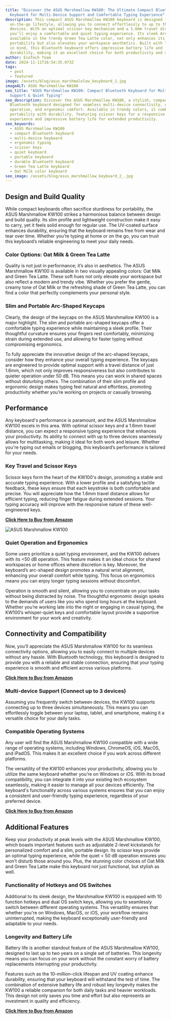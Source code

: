 ```yaml
---
title: "Discover the ASUS Marshmallow KW100: The Ultimate Compact Bluetooth
  Keyboard for Multi-Device Support and Comfortable Typing Experience"
description: This compact ASUS Marshmallow KW100 keyboard is designed for your
  on-the-go lifestyle, allowing you to connect effortlessly to up to three
  devices. With an optimal scissor key mechanism and a 1.6mm travel distance,
  you’ll enjoy a comfortable and quiet typing experience. Its sleek Arc shape,
  available in the trendy Green Tea Latte color, not only enhances its
  portability but also elevates your workspace aesthetics. Built with longevity
  in mind, this Bluetooth keyboard offers impressive battery life and
  durability, making it an excellent choice for both productivity and style.
author: EcoTech Team
date: 2024-11-11T16:54:35.073Z
tags:
  - post
  - featured
image: /assets/blog/asus_marshmalolow_keuyboard_1.jpg
imageALT: ASUS Marshmallow KW100
seo_title: "ASUS Marshmallow KW100: Compact Bluetooth Keyboard for Multi-Device
  Support & Quiet Typing"
seo_description: Discover the ASUS Marshmallow KW100, a stylish, compact
  Bluetooth keyboard designed for seamless multi-device connectivity, quiet
  operation, and ergonomic comfort. Available in trendy colors, it combines
  portability with durability, featuring scissor keys for a responsive typing
  experience and impressive battery life for extended productivity.
seo_keywords:
  - ASUS Marshmallow KW100
  - compact Bluetooth keyboard
  - multi-device keyboard
  - ergonomic typing
  - scissor keys
  - quiet keyboard
  - portable keyboard
  - durable Bluetooth keyboard
  - Green Tea Latte keyboard
  - Oat Milk color keyboard
seo_image: /assets/blog/asus_marshmallow_keyboard_2_.jpg
---
```

## Design and Build Quality

While compact keyboards often sacrifice sturdiness for portability, the ASUS Marshmallow KW100 strikes a harmonious balance between design and build quality. Its slim profile and lightweight construction make it easy to carry, yet it feels solid enough for regular use. The UV-coated surface enhances durability, ensuring that the keyboard remains free from wear and tear over time. Whether you’re typing at home or on the go, you can trust this keyboard’s reliable engineering to meet your daily needs.

### Color Options: Oat Milk & Green Tea Latte

Quality is not just in performance; it’s also in aesthetics. The ASUS Marshmallow KW100 is available in two visually appealing colors: Oat Milk and Green Tea Latte. These soft hues not only elevate your workspace but also reflect a modern and trendy vibe. Whether you prefer the gentle, creamy tone of Oat Milk or the refreshing shade of Green Tea Latte, you can find a color that perfectly complements your personal style.

### Slim and Portable Arc-Shaped Keycaps

Clearly, the design of the keycaps on the ASUS Marshmallow KW100 is a major highlight. The slim and portable arc-shaped keycaps offer a comfortable typing experience while maintaining a sleek profile. Their thoughtful curvature ensures your fingers rest comfortably, minimizing strain during extended use, and allowing for faster typing without compromising ergonomics.

To fully appreciate the innovative design of the arc-shaped keycaps, consider how they enhance your overall typing experience. The keycaps are engineered to provide optimal support with a travel distance of just 1.6mm, which not only improves responsiveness but also contributes to quieter operation under 50 dB. This means you can work in shared spaces without disturbing others. The combination of their slim profile and ergonomic design makes typing feel natural and effortless, promoting productivity whether you’re working on projects or casually browsing.

## Performance

Any keyboard's performance is paramount, and the ASUS Marshmallow KW100 excels in this area. With optimal scissor keys and a 1.6mm travel distance, you can expect a responsive typing experience that enhances your productivity. Its ability to connect with up to three devices seamlessly allows for multitasking, making it ideal for both work and leisure. Whether you're typing out emails or blogging, this keyboard’s performance is tailored for your needs.

### Key Travel and Scissor Keys

Scissor keys form the heart of the KW100's design, promoting a stable and accurate typing experience. With a lower profile and a satisfying tactile feedback, these keys ensure that each keystroke is both comfortable and precise. You will appreciate how the 1.6mm travel distance allows for efficient typing, reducing finger fatigue during extended sessions. Your typing accuracy will improve with the responsive nature of these well-engineered keys.

**[Click Here to Buy from Amazon](https://amzn.to/40J0uRg)**

![ASUS Marshmallow KW100](/assets/blog/asus_marshmallow_keyboard_2_.jpg)

### Quiet Operation and Ergonomics

Some users prioritize a quiet typing environment, and the KW100 delivers with its <50 dB operation. This feature makes it an ideal choice for shared workspaces or home offices where discretion is key. Moreover, the keyboard’s arc-shaped design promotes a natural wrist alignment, enhancing your overall comfort while typing. This focus on ergonomics means you can enjoy longer typing sessions without discomfort.

Operation is smooth and silent, allowing you to concentrate on your tasks without being distracted by noise. The thoughtful ergonomic design speaks to the demands of users like you who spend long hours at the keyboard. Whether you’re working late into the night or engaging in casual typing, the KW100’s whisper-quiet keys and comfortable layout provide a supportive environment for your work and creativity.

## Connectivity and Compatibility

Now, you’ll appreciate the ASUS Marshmallow KW100 for its seamless connectivity options, allowing you to easily connect to multiple devices without any hassle. With Bluetooth technology, this keyboard is designed to provide you with a reliable and stable connection, ensuring that your typing experience is smooth and efficient across various platforms.

**[Click Here to Buy from Amazon](https://amzn.to/40J0uRg)**

### Multi-device Support (Connect up to 3 devices)

Assuming you frequently switch between devices, the KW100 supports connecting up to three devices simultaneously. This means you can effortlessly toggle between your laptop, tablet, and smartphone, making it a versatile choice for your daily tasks.

### Compatible Operating Systems

Any user will find the ASUS Marshmallow KW100 compatible with a wide range of operating systems, including Windows, ChromeOS, iOS, MacOS, and iPadOS. This makes it an excellent choice if you work across different platforms.

The versatility of the KW100 enhances your productivity, allowing you to utilize the same keyboard whether you’re on Windows or iOS. With its broad compatibility, you can integrate it into your existing tech ecosystem seamlessly, making it easier to manage all your devices efficiently. The keyboard's functionality across various systems ensures that you can enjoy a consistent and user-friendly typing experience, regardless of your preferred device.

**[Click Here to Buy from Amazon](https://amzn.to/40J0uRg)**

## Additional Features

Keep your productivity at peak levels with the ASUS Marshmallow KW100, which boasts important features such as adjustable 2-level kickstands for personalized comfort and a slim, portable design. Its scissor keys provide an optimal typing experience, while the quiet < 50 dB operation ensures you won’t disturb those around you. Plus, the stunning color choices of Oat Milk and Green Tea Latte make this keyboard not just functional, but stylish as well.

### Functionality of Hotkeys and OS Switches

Additional to its sleek design, the Marshmallow KW100 is equipped with 10 function hotkeys and dual OS switch keys, allowing you to seamlessly switch between different operating systems. This versatility ensures that whether you're on Windows, MacOS, or iOS, your workflow remains uninterrupted, making the keyboard exceptionally user-friendly and adaptable to your needs.

### Longevity and Battery Life

Battery life is another standout feature of the ASUS Marshmallow KW100, designed to last up to two years on a single set of batteries. This longevity means you can focus on your work without the constant worry of battery replacements interrupting your productivity.

Features such as the 10-million-click lifespan and UV coating enhance durability, ensuring that your keyboard will withstand the test of time. The combination of extensive battery life and robust key longevity makes the KW100 a reliable companion for both daily tasks and heavier workloads. This design not only saves you time and effort but also represents an investment in quality and efficiency.

**[Click Here to Buy from Amazon](https://amzn.to/40J0uRg)**